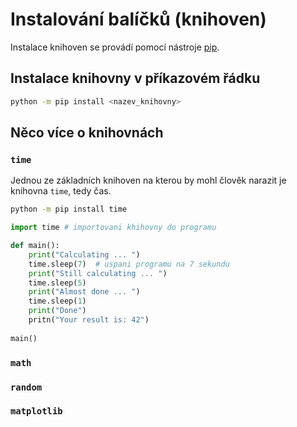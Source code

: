 # Instalování balíčků (knihoven)
Instalace knihoven se provádí pomocí nástroje [pip](https://pip.pypa.io/en/stable/).

## Instalace knihovny v příkazovém řádku
```Bash
python -m pip install <nazev_knihovny>
```

## Něco více o knihovnách

### `time`
Jednou ze základních knihoven na kterou by mohl člověk narazit je knihovna `time`, tedy čas.

```Bash
python -m pip install time
```

```Python
import time # importovani khihovny do programu

def main():
    print("Calculating ... ")
    time.sleep(7)  # uspani programu na 7 sekundu
    print("Still calculating ... ")
    time.sleep(5)
    print("Almost done ... ")
    time.sleep(1)
    print("Done")
    pritn("Your result is: 42")
    
main()
```

### `math`
### `random`
### `matplotlib`